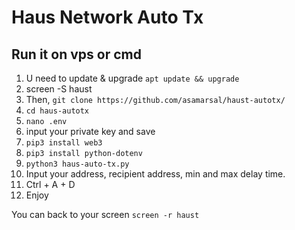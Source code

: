 ﻿# Haus Network Auto Tx

## Run it on vps or cmd

1. U need to update & upgrade ``apt update && upgrade``
2. screen -S haust
3. Then, ``git clone https://github.com/asamarsal/haust-autotx/``
4. ``cd haus-autotx``
5. ``nano .env``
6. input your private key and save
7. ``pip3 install web3``
8. ``pip3 install python-dotenv``
9. ``python3 haus-auto-tx.py``
10. Input your address, recipient address, min and max delay time.
11. Ctrl + A + D
12. Enjoy

You can back to your screen ``screen -r haust``
